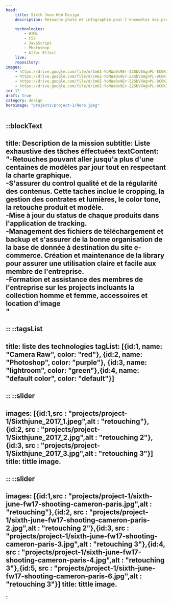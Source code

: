 ```yaml
---
head:
    title: Sixth June Web Design
    description: Retouche photo et infographie pour l'ensembles des projects digitaux.

    technologies: 
        - HTML
        - CSS
        - JavaScript
        - Photoshop
        - After Effect
    live: 
    repository: 
images:
    - https://drive.google.com/file/d/1m6I-YoMWaOx9Er-Z2SbV6AgnPL-8C6KI/view?usp=sharing
    - https://drive.google.com/file/d/1m6I-YoMWaOx9Er-Z2SbV6AgnPL-8C6KI/view?usp=sharing
    - https://drive.google.com/file/d/1m6I-YoMWaOx9Er-Z2SbV6AgnPL-8C6KI/view?usp=sharing
    - https://drive.google.com/file/d/1m6I-YoMWaOx9Er-Z2SbV6AgnPL-8C6KI/view?usp=sharing
id: 12
draft: true
category: design
heroimage: "projects/project-1/hero.jpeg"
---
```

::blockText
---
title: Description de la mission
subtitle: Liste exhaustive des tâches éffectuées
textContent: "-Retouches pouvant aller jusqu'a plus d'une centaines de modèles par jour tout en respectant la charte graphique.<br/>
-S'assurer du control qualité et de la régularité des contenus. Cette taches inclue le cropping, la gestion des contrates et lumières, le color tone, la retouche produit et modèle.<br/>
-Mise à jour du status de chaque produits dans l'application de tracking.<br/>
-Management des fichiers de téléchargement et backup et s'assurer de la bonne organisation de la base de donnée à destination du site e-commerce. Création et maintenance de la library pour assurer une utilisation claire et facile aux membre de l'entreprise.<br/>
-Formation et assistance des membres de l'entreprise sur les projects incluants la collection homme et femme, accessoires et location d'image<br/>"
---
::
::tagsList
---
title: liste des technologies
tagList: [{id:1, name: "Camera Raw", color: "red"}, {id:2, name: "Photoshop", color: "purple"}, {id:3, name: "lightroom", color: "green"},{id:4, name: "default color", color: "default"}]
---
::
::slider
---
images: [{id:1,src : "projects/project-1/Sixthjune_2017_1.jpeg",alt : "retouching"},{id:2, src : "projects/project-1/Sixthjune_2017_2.jpg",alt : "retouching 2"},{id:3, src : "projects/project-1/Sixthjune_2017_3.jpg",alt : "retouching 3"}]
title: tittle image.
---
::
::slider
---
images: [{id:1,src : "projects/project-1/sixth-june-fw17-shooting-cameron-paris.jpg",alt : "retouching"},{id:2, src : "projects/project-1/sixth-june-fw17-shooting-cameron-paris-2.jpg",alt : "retouching 2"},{id:3, src : "projects/project-1/sixth-june-fw17-shooting-cameron-paris-3.jpg",alt : "retouching 3"},{id:4, src : "projects/project-1/sixth-june-fw17-shooting-cameron-paris-4.jpg",alt : "retouching 3"},{id:5, src : "projects/project-1/sixth-june-fw17-shooting-cameron-paris-6.jpg",alt : "retouching 3"}]
title: tittle image.
---
::


